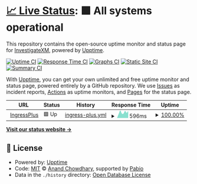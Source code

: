 # [📈 Live Status](https://InvestigateXM.github.io/IngressPlusStatus): <!--live status--> **🟩 All systems operational**

This repository contains the open-source uptime monitor and status page for [InvestigateXM](https://InvestigateXM.github.io/IngressPlusStatus), powered by [Upptime](https://github.com/upptime/upptime).

[![Uptime CI](https://github.com/InvestigateXM/IngressPlusStatus/workflows/Uptime%20CI/badge.svg)](https://github.com/InvestigateXM/IngressPlusStatus/actions?query=workflow%3A%22Uptime+CI%22)
[![Response Time CI](https://github.com/InvestigateXM/IngressPlusStatus/workflows/Response%20Time%20CI/badge.svg)](https://github.com/InvestigateXM/IngressPlusStatus/actions?query=workflow%3A%22Response+Time+CI%22)
[![Graphs CI](https://github.com/InvestigateXM/IngressPlusStatus/workflows/Graphs%20CI/badge.svg)](https://github.com/InvestigateXM/IngressPlusStatus/actions?query=workflow%3A%22Graphs+CI%22)
[![Static Site CI](https://github.com/InvestigateXM/IngressPlusStatus/workflows/Static%20Site%20CI/badge.svg)](https://github.com/InvestigateXM/IngressPlusStatus/actions?query=workflow%3A%22Static+Site+CI%22)
[![Summary CI](https://github.com/InvestigateXM/IngressPlusStatus/workflows/Summary%20CI/badge.svg)](https://github.com/InvestigateXM/IngressPlusStatus/actions?query=workflow%3A%22Summary+CI%22)

With [Upptime](https://upptime.js.org), you can get your own unlimited and free uptime monitor and status page, powered entirely by a GitHub repository. We use [Issues](https://github.com/InvestigateXM/IngressPlusStatus/issues) as incident reports, [Actions](https://github.com/InvestigateXM/IngressPlusStatus/actions) as uptime monitors, and [Pages](https://InvestigateXM.github.io/IngressPlusStatus) for the status page.

<!--start: status pages-->
<!-- This summary is generated by Upptime (https://github.com/upptime/upptime) -->
<!-- Do not edit this manually, your changes will be overwritten -->
<!-- prettier-ignore -->
| URL | Status | History | Response Time | Uptime |
| --- | ------ | ------- | ------------- | ------ |
| <img alt="" src="https://icons.duckduckgo.com/ip3/ingress.plus.ico" height="13"> [IngressPlus](https://ingress.plus) | 🟩 Up | [ingress-plus.yml](https://github.com/InvestigateXM/IngressPlusStatus/commits/HEAD/history/ingress-plus.yml) | <details><summary><img alt="Response time graph" src="./graphs/ingress-plus/response-time-week.png" height="20"> 596ms</summary><br><a href="https://InvestigateXM.github.io/IngressPlusStatus/history/ingress-plus"><img alt="Response time 665" src="https://img.shields.io/endpoint?url=https%3A%2F%2Fraw.githubusercontent.com%2FInvestigateXM%2FIngressPlusStatus%2FHEAD%2Fapi%2Fingress-plus%2Fresponse-time.json"></a><br><a href="https://InvestigateXM.github.io/IngressPlusStatus/history/ingress-plus"><img alt="24-hour response time 743" src="https://img.shields.io/endpoint?url=https%3A%2F%2Fraw.githubusercontent.com%2FInvestigateXM%2FIngressPlusStatus%2FHEAD%2Fapi%2Fingress-plus%2Fresponse-time-day.json"></a><br><a href="https://InvestigateXM.github.io/IngressPlusStatus/history/ingress-plus"><img alt="7-day response time 596" src="https://img.shields.io/endpoint?url=https%3A%2F%2Fraw.githubusercontent.com%2FInvestigateXM%2FIngressPlusStatus%2FHEAD%2Fapi%2Fingress-plus%2Fresponse-time-week.json"></a><br><a href="https://InvestigateXM.github.io/IngressPlusStatus/history/ingress-plus"><img alt="30-day response time 662" src="https://img.shields.io/endpoint?url=https%3A%2F%2Fraw.githubusercontent.com%2FInvestigateXM%2FIngressPlusStatus%2FHEAD%2Fapi%2Fingress-plus%2Fresponse-time-month.json"></a><br><a href="https://InvestigateXM.github.io/IngressPlusStatus/history/ingress-plus"><img alt="1-year response time 667" src="https://img.shields.io/endpoint?url=https%3A%2F%2Fraw.githubusercontent.com%2FInvestigateXM%2FIngressPlusStatus%2FHEAD%2Fapi%2Fingress-plus%2Fresponse-time-year.json"></a></details> | <details><summary><a href="https://InvestigateXM.github.io/IngressPlusStatus/history/ingress-plus">100.00%</a></summary><a href="https://InvestigateXM.github.io/IngressPlusStatus/history/ingress-plus"><img alt="All-time uptime 98.75%" src="https://img.shields.io/endpoint?url=https%3A%2F%2Fraw.githubusercontent.com%2FInvestigateXM%2FIngressPlusStatus%2FHEAD%2Fapi%2Fingress-plus%2Fuptime.json"></a><br><a href="https://InvestigateXM.github.io/IngressPlusStatus/history/ingress-plus"><img alt="24-hour uptime 100.00%" src="https://img.shields.io/endpoint?url=https%3A%2F%2Fraw.githubusercontent.com%2FInvestigateXM%2FIngressPlusStatus%2FHEAD%2Fapi%2Fingress-plus%2Fuptime-day.json"></a><br><a href="https://InvestigateXM.github.io/IngressPlusStatus/history/ingress-plus"><img alt="7-day uptime 100.00%" src="https://img.shields.io/endpoint?url=https%3A%2F%2Fraw.githubusercontent.com%2FInvestigateXM%2FIngressPlusStatus%2FHEAD%2Fapi%2Fingress-plus%2Fuptime-week.json"></a><br><a href="https://InvestigateXM.github.io/IngressPlusStatus/history/ingress-plus"><img alt="30-day uptime 100.00%" src="https://img.shields.io/endpoint?url=https%3A%2F%2Fraw.githubusercontent.com%2FInvestigateXM%2FIngressPlusStatus%2FHEAD%2Fapi%2Fingress-plus%2Fuptime-month.json"></a><br><a href="https://InvestigateXM.github.io/IngressPlusStatus/history/ingress-plus"><img alt="1-year uptime 98.73%" src="https://img.shields.io/endpoint?url=https%3A%2F%2Fraw.githubusercontent.com%2FInvestigateXM%2FIngressPlusStatus%2FHEAD%2Fapi%2Fingress-plus%2Fuptime-year.json"></a></details>

<!--end: status pages-->

[**Visit our status website →**](https://InvestigateXM.github.io/IngressPlusStatus)

## 📄 License

- Powered by: [Upptime](https://github.com/upptime/upptime)
- Code: [MIT](./LICENSE) © [Anand Chowdhary](https://anandchowdhary.com), supported by [Pabio](https://pabio.com)
- Data in the `./history` directory: [Open Database License](https://opendatacommons.org/licenses/odbl/1-0/)
